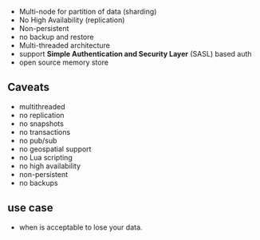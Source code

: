 - Multi-node for partition of data (sharding)
- No High Availability (replication)
- Non-persistent
- no backup and restore
- Multi-threaded architecture
- support **Simple Authentication and Security Layer** (SASL) based auth
- open source memory store

## Caveats
- multithreaded
- no replication
- no snapshots
- no transactions
- no pub/sub
- no geospatial support
- no Lua scripting
- no high availability
- non-persistent
- no backups

## use case
- when is acceptable to lose your data.